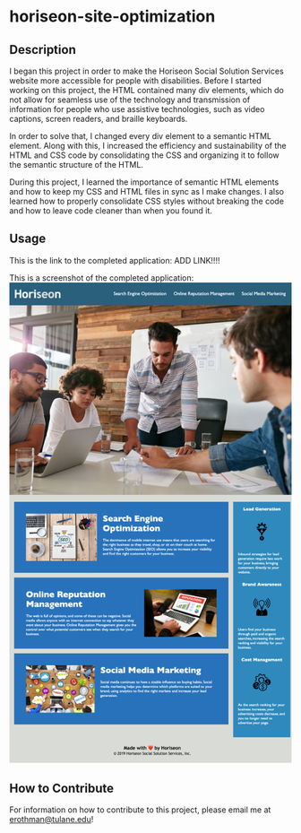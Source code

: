 # horiseon-site-optimization

## Description

I began this project in order to make the Horiseon Social Solution Services website more accessible for people with disabilities. Before I started working on this project, the HTML contained many div elements, which do not allow for seamless use of the technology and transmission of information for people who use assistive technologies, such as video captions, screen readers, and braille keyboards. 

In order to solve that, I changed every div element to a semantic HTML element. Along with this, I increased the efficiency and sustainability of the HTML and CSS code by consolidating the CSS and organizing it to follow the semantic structure of the HTML. 

During this project, I learned the importance of semantic HTML elements and how to keep my CSS and HTML files in sync as I make changes. I also learned how to properly consolidate CSS styles without breaking the code and how to leave code cleaner than when you found it.

## Usage

This is the link to the completed application: ADD LINK!!!!

This is a screenshot of the completed application:
![Horiseon Web Application Screenshot](./assets/images/screenshot-horiseon-web-application.png)

## How to Contribute

For information on how to contribute to this project, please email me at erothman@tulane.edu!

